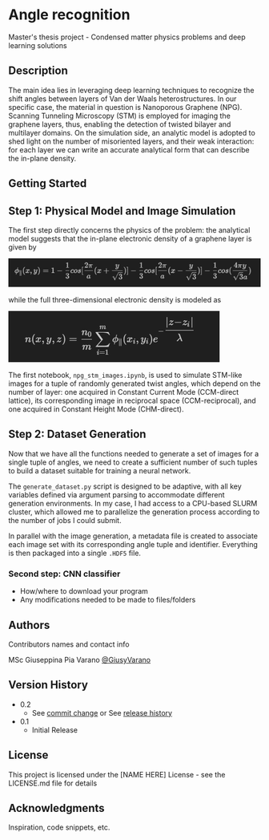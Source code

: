 # Angle recognition 

Master's thesis project - Condensed matter physics problems and deep learning solutions 

## Description

The main idea lies in leveraging deep learning techniques to recognize the shift angles between layers of Van der Waals heterostructures. In our specific case, the material in question is Nanoporous Graphene (NPG).
Scanning Tunneling Microscopy (STM) is employed for imaging the graphene
layers, thus, enabling the detection of twisted bilayer and multilayer domains. On the simulation side, an analytic model is adopted to shed light on the number of misoriented layers, and their weak
interaction: for each layer we can write an accurate analytical form that can describe the in-plane density.

## Getting Started

## Step 1: Physical Model and Image Simulation

The first step directly concerns the physics of the problem: the analytical model suggests that the in-plane electronic density of a graphene layer is given by 

![In plane density equation](images_md/in_plane_density.png)

while the full three-dimensional electronic density is modeled as

![Tridimensional density equation](images_md/3d_density.png)

The first notebook, `npg_stm_images.ipynb`, is used to simulate STM-like images for a tuple of randomly generated twist angles, which depend on the number of layer: one acquired in Constant Current Mode (CCM-direct lattice), its corresponding image in reciprocal space (CCM-reciprocal), and one acquired in Constant Height Mode (CHM-direct).

## Step 2: Dataset Generation

Now that we have all the functions needed to generate a set of images for a single tuple of angles, we need to create a sufficient number of such tuples to build a dataset suitable for training a neural network. 

The `generate_dataset.py` script is designed to be adaptive, with all key variables defined via argument parsing to accommodate different generation environments. In my case, I had access to a CPU-based SLURM cluster, which allowed me to parallelize the generation process according to the number of jobs I could submit.

In parallel with the image generation, a metadata file is created to associate each image set with its corresponding angle tuple and identifier. Everything is then packaged into a single `.HDF5` file.
### Second step: CNN classifier

* How/where to download your program
* Any modifications needed to be made to files/folders

<!-- ### Executing program

* How to run the program
* Step-by-step bullets
```
code blocks for commands
```

## Help

Any advise for common problems or issues.
```
command to run if program contains helper info
``` -->

## Authors

Contributors names and contact info

MSc Giuseppina Pia Varano 
[@GiusyVarano](https://www.linkedin.com/in/giusy-varano-0277202aa/)

## Version History

* 0.2
    * See [commit change]() or See [release history]()
* 0.1
    * Initial Release 

## License

This project is licensed under the [NAME HERE] License - see the LICENSE.md file for details

## Acknowledgments

Inspiration, code snippets, etc.
<!-- * [awesome-readme](https://github.com/matiassingers/awesome-readme)
* [PurpleBooth](https://gist.github.com/PurpleBooth/109311bb0361f32d87a2)
* [dbader](https://github.com/dbader/readme-template)
* [zenorocha](https://gist.github.com/zenorocha/4526327)
* [fvcproductions](https://gist.github.com/fvcproductions/1bfc2d4aecb01a834b46) -->
